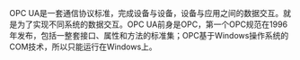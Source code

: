OPC UA是一套通信协议标准，完成设备与设备，设备与应用之间的数据交互。就是为了实现不同系统的数据交互。OPC UA前身是OPC，第一个OPC规范在1996年发布，包括一整套接口、属性和方法的标准集；OPC基于Windows操作系统的COM技术，所以只能运行在Windows上。